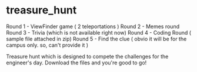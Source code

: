 # treasure_hunt

Round 1 - ViewFinder game ( 2 teleportations ) 
Round 2 - Memes round
Round 3 - Trivia (which is not available right now)
Round 4 - Coding Round ( sample file attached in zip)
Round 5 - Find the clue ( obvio it will be for the campus only. so, can't provide it )

Treasure hunt which is designed to compete the challenges for the engineer's day.
Download the files and you're good to go!

